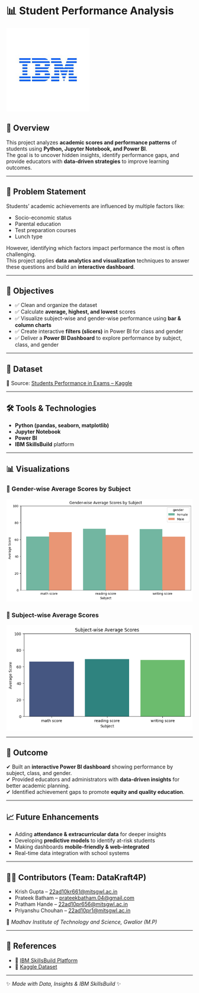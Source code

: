 # 📊 Student Performance Analysis  

![IBM Logo](ibm_img.jpeg)  

## 🚀 Overview  
This project analyzes **academic scores and performance patterns** of students using **Python, Jupyter Notebook, and Power BI**.  
The goal is to uncover hidden insights, identify performance gaps, and provide educators with **data-driven strategies** to improve learning outcomes.  

---

## 🎯 Problem Statement  
Students’ academic achievements are influenced by multiple factors like:  
- Socio-economic status  
- Parental education  
- Test preparation courses  
- Lunch type  

However, identifying which factors impact performance the most is often challenging.  
This project applies **data analytics and visualization** techniques to answer these questions and build an **interactive dashboard**.  

---

## 📌 Objectives  
- ✅ Clean and organize the dataset  
- ✅ Calculate **average, highest, and lowest** scores  
- ✅ Visualize subject-wise and gender-wise performance using **bar & column charts**  
- ✅ Create interactive **filters (slicers)** in Power BI for class and gender  
- ✅ Deliver a **Power BI Dashboard** to explore performance by subject, class, and gender  

---

## 📂 Dataset  
🎯 Source: [Students Performance in Exams – Kaggle](https://www.kaggle.com/datasets/spscientist/students-performance-in-exams)  

---

## 🛠️ Tools & Technologies  
- **Python (pandas, seaborn, matplotlib)**  
- **Jupyter Notebook**  
- **Power BI**  
- **IBM SkillsBuild** platform  

---

## 📊 Visualizations  

### 🔹 Gender-wise Average Scores by Subject  
![Gender-wise Performance](Gender%20-%20Wise%20Average%20Scores%20by%20Subject.png)  

### 🔹 Subject-wise Average Scores  
![Subject-wise Performance](Subject%20-%20Wise%20Average%20Scores.png)  

---

## 🌟 Outcome  
✔ Built an **interactive Power BI dashboard** showing performance by subject, class, and gender.  
✔ Provided educators and administrators with **data-driven insights** for better academic planning.  
✔ Identified achievement gaps to promote **equity and quality education**.  

---

## 📈 Future Enhancements  
- Adding **attendance & extracurricular data** for deeper insights  
- Developing **predictive models** to identify at-risk students  
- Making dashboards **mobile-friendly & web-integrated**  
- Real-time data integration with school systems  

---

## 👨‍💻 Contributors (Team: DataKraft4P)  
- Krish Gupta – 22ad10kr661@mitsgwl.ac.in  
- Prateek Batham – prateekbatham.04@gmail.com  
- Pratham Hande – 22ad10pr656@mitsgwl.ac.in  
- Priyanshu Chouhan – 22ad10pr1@mitsgwl.ac.in  

📍 *Madhav Institute of Technology and Science, Gwalior (M.P)*  

---

## 📑 References  
- 📌 [IBM SkillsBuild Platform](https://skillsbuild.org/)  
- 📌 [Kaggle Dataset](https://www.kaggle.com/datasets/spscientist/students-performance-in-exams)  

---
✨ *Made with Data, Insights & IBM SkillsBuild* ✨
